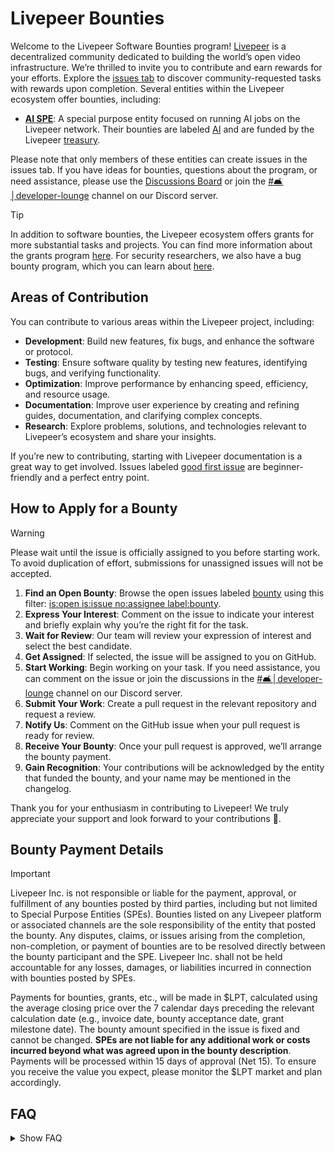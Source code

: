 # Livepeer Bounties

Welcome to the Livepeer Software Bounties program! [Livepeer](https://livepeer.org/) is a decentralized community dedicated to building the world’s open video infrastructure. We’re thrilled to invite you to contribute and earn rewards for your efforts. Explore the [issues tab](https://github.com/livepeer/bounties/issues?q=is%3Aopen+is%3Aissue+no%3Aassignee) to discover community-requested tasks with rewards upon completion. Several entities within the Livepeer ecosystem offer bounties, including:

- **[AI SPE](https://explorer.livepeer.org/treasury/42084921863832634370966409987770520882792921083596034115019946998721416745190)**: A special purpose entity focused on running AI jobs on the Livepeer network. Their bounties are labeled [AI](https://github.com/livepeer/bounties/issues?q=is%3Aopen+is%3Aissue+no%3Aassignee+label%3AAI) and are funded by the Livepeer [treasury](https://dune.com/dob/livepeer-treasury).

Please note that only members of these entities can create issues in the issues tab. If you have ideas for bounties, questions about the program, or need assistance, please use the [Discussions Board](https://github.com/livepeer/bounties/discussions) or join the [#🛋│developer-lounge](https://discord.com/channels/423160867534929930/1051963444598943784) channel on our Discord server.

> [!TIP]
> In addition to software bounties, the Livepeer ecosystem offers grants for more substantial tasks and projects. You can find more information about the grants program [here](https://livepeer.org/grants). For security researchers, we also have a bug bounty program, which you can learn about [here](https://immunefi.com/bug-bounty/livepeer/).

## Areas of Contribution

You can contribute to various areas within the Livepeer project, including:

- **Development**: Build new features, fix bugs, and enhance the software or protocol.
- **Testing**: Ensure software quality by testing new features, identifying bugs, and verifying functionality.
- **Optimization**: Improve performance by enhancing speed, efficiency, and resource usage.
- **Documentation**: Improve user experience by creating and refining guides, documentation, and clarifying complex concepts.
- **Research**: Explore problems, solutions, and technologies relevant to Livepeer’s ecosystem and share your insights.

If you’re new to contributing, starting with Livepeer documentation is a great way to get involved. Issues labeled [good first issue](https://github.com/livepeer/bounties/issues?q=is%3Aopen+is%3Aissue+no%3Aassignee+label%3A%22good+first+issue%22+) are beginner-friendly and a perfect entry point.

## How to Apply for a Bounty

> [!WARNING]
> Please wait until the issue is officially assigned to you before starting work. To avoid duplication of effort, submissions for unassigned issues will not be accepted.

1. **Find an Open Bounty**: Browse the open issues labeled [bounty](https://github.com/livepeer/bounties/labels/bounty) using this filter: [is:open is:issue no:assignee label:bounty](https://github.com/livepeer/bounties/issues?q=is%3Aopen+is%3Aissue+no%3Aassignee+label%3Abounty).
2. **Express Your Interest**: Comment on the issue to indicate your interest and briefly explain why you’re the right fit for the task.
3. **Wait for Review**: Our team will review your expression of interest and select the best candidate.
4. **Get Assigned**: If selected, the issue will be assigned to you on GitHub.
5. **Start Working**: Begin working on your task. If you need assistance, you can comment on the issue or join the discussions in the [#🛋│developer-lounge](https://discord.com/channels/423160867534929930/1051963444598943784) channel on our Discord server.
6. **Submit Your Work**: Create a pull request in the relevant repository and request a review.
7. **Notify Us**: Comment on the GitHub issue when your pull request is ready for review.
8. **Receive Your Bounty**: Once your pull request is approved, we’ll arrange the bounty payment.
9. **Gain Recognition**: Your contributions will be acknowledged by the entity that funded the bounty, and your name may be mentioned in the changelog.

Thank you for your enthusiasm in contributing to Livepeer! We truly appreciate your support and look forward to your contributions 💛.

## Bounty Payment Details

> [!IMPORTANT]
> Livepeer Inc. is not responsible or liable for the payment, approval, or fulfillment of any bounties posted by third parties, including but not limited to Special Purpose Entities (SPEs). Bounties listed on any Livepeer platform or associated channels are the sole responsibility of the entity that posted the bounty. Any disputes, claims, or issues arising from the completion, non-completion, or payment of bounties are to be resolved directly between the bounty participant and the SPE. Livepeer Inc. shall not be held accountable for any losses, damages, or liabilities incurred in connection with bounties posted by SPEs.

Payments for bounties, grants, etc., will be made in $LPT, calculated using the average closing price over the 7 calendar days preceding the relevant calculation date (e.g., invoice date, bounty acceptance date, grant milestone date). The bounty amount specified in the issue is fixed and cannot be changed. **SPEs are not liable for any additional work or costs incurred beyond what was agreed upon in the bounty description**. Payments will be processed within 15 days of approval (Net 15). To ensure you receive the value you expect, please monitor the $LPT market and plan accordingly.

## FAQ

<details>
<summary>Show FAQ</summary>

- **Will I receive support while working on a bounty?**  
  Absolutely! We’re committed to providing all the information and resources you need to complete your task successfully. If you need further assistance or have any questions, feel free to comment on the issue or reach out in the [#🛋│developer-lounge](https://discord.com/channels/423160867534929930/1051963444598943784) channel on our Discord server.
- **What currency will I receive the bounty in?**  
  Bounties are paid in Livepeer’s native token, $LPT.
- **I have a bounty idea. How can I propose it?**  
  If you have an idea for a bounty, please share it in the `💡 ideas` category on the [Discussions Board](https://github.com/livepeer/bounties/discussions/new?category=ideas).

</details>
